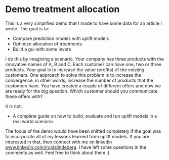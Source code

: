 # Demo treatment allocation

This is a very simplified demo that I made to have some data for an article I wrote. The goal is to:

* Compare prediction models with uplift models
* Optimize allocation of treatments
* Build a gui with some levers

I do this by imagining a scenario. Your company has three products with the innovative names of A, B and C. Each customer can have one, two or three products. Your goal is to increase the value (profits) of the existing customers. One approach to solve this problem is to increase the convergence, in other words, increase the number of products that the customers have. You have created a couple of different offers and now we are ready for the big question. Which customer should you communicate these offers with?

It is not:

* A complete guide on how to build, evaluate and run uplift models in a real world scenario

The focus of the demo would have been shifted completely if the goal was to incorporate all of my lessons learned from uplift models. If you are interested in that, then connect with me on linkedin www.linkedin.com/in/olalindeberg. I have left some questions in the comments as well. Feel free to think about them :)  
